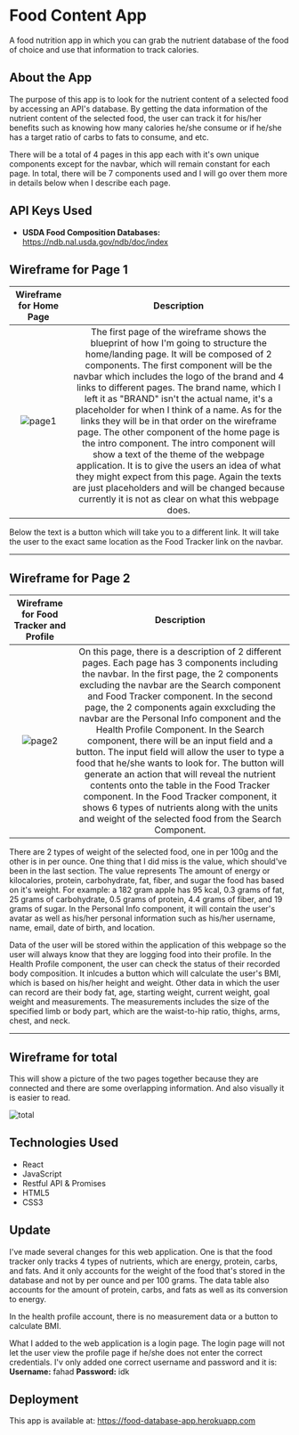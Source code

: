 # Food Content App
A food nutrition app in which you can grab the nutrient database of the food of choice and use that information to track calories.

## About the App
The purpose of this app is to look for the nutrient content of a selected food by accessing an API's database. By getting the data information of the nutrient content of the selected food, the user can track it for his/her benefits such as knowing how many calories he/she consume or if he/she has a target ratio of carbs to fats to consume, and etc.

There will be a total of 4 pages in this app each with it's own unique components except for the navbar, which will remain constant for each page. In total, there will be 7 components used and I will go over them more in details below when I describe each page.

## API Keys Used
  - **USDA Food Composition Databases:** https://ndb.nal.usda.gov/ndb/doc/index


## Wireframe for Page 1
Wireframe for Home Page             |  Description
:--------------------------:|:-------------------------:
![page1](https://user-images.githubusercontent.com/45612730/56463726-73807f00-63a7-11e9-8ce2-7970b7b9c072.jpeg)   |  The first page of the wireframe shows the blueprint of how I'm going to structure the home/landing page. It will be composed of 2 components. The first component will be the navbar which includes the logo of the brand and 4 links to different pages. The brand name, which I left it as "BRAND" isn't the actual name, it's a placeholder for when I think of a name. As for the links they will be in that order on the wireframe page. The other component of the home page is the intro component. The intro component will show a text of the theme of the webpage application. It is to give the users an idea of what they might expect from this page. Again the texts are just placeholders and will be changed because currently it is not as clear on what this webpage does. 

Below the text is a button which will take you to a different link. It will take the user to the exact same location as the Food Tracker link on the navbar. 

------------------------------------------------------------------------------------------------------------

## Wireframe for Page 2
Wireframe for Food Tracker and Profile             |  Description
:--------------------------:|:-------------------------:
![page2](https://user-images.githubusercontent.com/45612730/56463727-73807f00-63a7-11e9-9145-f775bec6584b.jpeg)  |  On this page, there is a description of 2 different pages. Each page has 3 components including the navbar. In the first page, the 2 components excluding the navbar are the Search component and Food Tracker component. In the second page, the 2 components again exxcluding the navbar are the Personal Info component and the Health Profile Component. In the Search component, there will be an input field and a button. The input field will allow the user to type a food that he/she wants to look for. The button will generate an action that will reveal the nutrient contents onto the table in the Food Tracker component. In the Food Tracker component, it shows 6 types of nutrients along with the units and weight of the selected food from the Search Component. 

There are 2 types of weight of the selected food, one in per 100g and the other is in per ounce. One thing that I did miss is the value, which should've been in the last section. The value represents The amount of energy or kilocalories, protein, carbohydrate, fat, fiber, and sugar the food has based on it's weight. For example: a 182 gram apple has 95 kcal, 0.3 grams of fat, 25 grams of carbohydrate, 0.5 grams of protein, 4.4 grams of fiber, and 19 grams of sugar. In the Personal Info component, it will contain the user's avatar as well as his/her personal information such as his/her username, name, email, date of birth, and location. 

Data of the user will be stored within the application of this webpage so the user will always know that they are logging food into their profile. In the Health Profile component, the user can check the status of their recorded body composition. It inlcudes a button which will calculate the user's BMI, which is based on his/her height and weight. Other data in which the user can record are their body fat, age, starting weight, current weight, goal weight and measurements. The measurements includes the size of the specified limb or body part, which are the waist-to-hip ratio, thighs, arms, chest, and neck. 

------------------------------------------------------------------------------------------------------------

## Wireframe for total
This will show a picture of the two pages together because they are connected and there are some overlapping information. And also visually it is easier to read. 

![total](https://user-images.githubusercontent.com/45612730/56463728-73807f00-63a7-11e9-966c-379ffa2b7afa.jpeg)

## Technologies Used
- React
- JavaScript
- Restful API & Promises
- HTML5
- CSS3

## Update
I've made several changes for this web application. One is that the food tracker only tracks 4 types of nutrients, which are energy, protein, carbs, and fats. And it only accounts for the weight of the food that's stored in the database and not by per ounce and per 100 grams. The data table also accounts for the amount of protein, carbs, and fats as well as its conversion to energy. 

In the health profile account, there is no measurement data or a button to calculate BMI.

What I added to the web application is a login page. The login page will not let the user view the profile page if he/she does not enter the correct credentials. I'v only added one correct username and password and it is:
**Username:** fahad
**Password:** idk


## Deployment
This app is available at: https://food-database-app.herokuapp.com